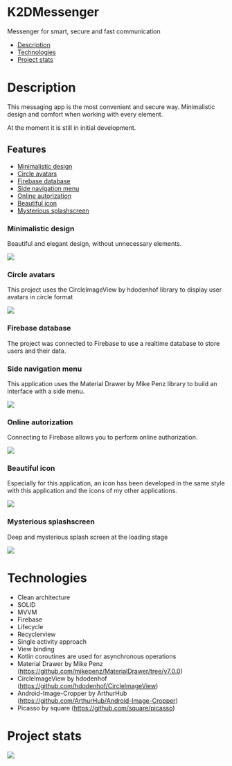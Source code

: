 # K2DMessenger
Messenger for smart, secure and fast communication

- [Description](#description)
- [Technologies](#technologies)
- [Project stats](#project-stats)

# Description
This messaging app is the most convenient and secure way. Minimalistic design and comfort when working with every element.

At the moment it is still in initial development.

## Features
- [Minimalistic design](#minimalistic-design)
- [Circle avatars](#circle-avatars)
- [Firebase database](#firebase-database)
- [Side navigation menu](#side-navigation-menu)
- [Online autorization](#online-autorization)
- [Beautiful icon](#beautiful-icon)
- [Mysterious splashscreen](#mysterious-splashscreen)



### Minimalistic design
Beautiful and elegant design, without unnecessary elements.

<img src="https://github.com/K2D2021/K2DMessenger/blob/master/Gifs/K2DMessengerDesign.gif">



### Circle avatars
This project uses the CircleImageView by hdodenhof library to display user avatars in circle format

<img src="https://github.com/K2D2021/K2DMessenger/blob/master/Gifs/K2DMessengerAvatar.gif">



### Firebase database
The project was connected to Firebase to use a realtime database to store users and their data.


### Side navigation menu
This application uses the Material Drawer by Mike Penz library to build an interface with a side menu.

<img src="https://github.com/K2D2021/K2DMessenger/blob/master/Gifs/K2DMessengerMenu.gif">



### Online autorization
Connecting to Firebase allows you to perform online authorization.

<img src="https://github.com/K2D2021/K2DMessenger/blob/master/Gifs/K2DMessengerLogin.gif">



### Beautiful icon
Especially for this application, an icon has been developed in the same style with this application and the icons of my other applications.

<img src="https://github.com/K2D2021/K2DMessenger/blob/master/Gifs/K2DMessengerIcon.jpg">



### Mysterious splashscreen
Deep and mysterious splash screen at the loading stage

<img src="https://github.com/K2D2021/K2DMessenger/blob/master/Gifs/K2DMessengerSplashScreen.jpg">

# Technologies
- Clean architecture 
- SOLID
- MVVM
- Firebase
- Lifecycle
- Recyclerview
- Single activity approach
- View binding
- Kotlin coroutines are used for asynchronous operations
- Material Drawer by Mike Penz (https://github.com/mikepenz/MaterialDrawer/tree/v7.0.0)
- CircleImageView by hdodenhof (https://github.com/hdodenhof/CircleImageView)
- Android-Image-Cropper by ArthurHub (https://github.com/ArthurHub/Android-Image-Cropper)
- Picasso by square (https://github.com/square/picasso)


# Project stats
<img src="https://github.com/K2D2021/K2DMessenger/blob/master/Gifs/K2DMessengerStatistics.jpg">


